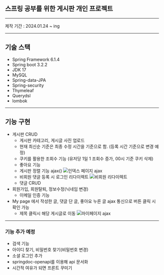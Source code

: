 ## 스프링 공부를 위한 게시판 개인 프로젝트

---
제작 기간 : 2024.01.24 ~ ing      

--- 
기술 스택
--
* Spring Framework 6.1.4
* Spring boot 3.2.2      
* JDK 17   
* MySQL
* Spring-data-JPA   
* Spring-security   
* Thymeleaf   
* Querydsl   
* lombok

---
## 기능 구현
* 게시판 CRUD
  * 게시판 카테고리, 게시글 사진 업로드
  * 현재 최신순 기준은 최종 수정 시간을 기준으로 함. (등록 시간 기준으로 변경 예정)
  * 쿠키를 활용한 조회수 기능 (유저당 1일 1 조회수 증가, 00시 기준 쿠키 삭제)
  * 좋아요 기능
  * 게시판 정렬 기능 ajax() 
  ![인덱스 페이지 ajax](https://github.com/Baemint2/SpringBoot-learning/assets/54212480/ff23f272-aff0-4de9-ada1-e6223a06a6d9)
  * 비회원 댓글 등록 시 로그인 리다이렉트
  ![비회원 리다이렉트](https://github.com/Baemint2/SpringBoot-learning/assets/54212480/13a7085f-626f-4c43-982d-ddc111408e3f)
  * 댓글 CRUD
* 회원가입, 회원탈퇴, 정보수정(닉네임 변경)
  * 이메일 인증 기능
* My page 에서 작성한 글, 댓글 단 글, 좋아요 누른 글 ajax 통신으로 버튼 클릭 시 확인 가능
  * 제목 클릭시 해당 게시글로 이동
![마이페이지 ajax](https://github.com/Baemint2/SpringBoot-learning/assets/54212480/e1dc90cb-42e3-44d5-9b71-2a4a048fc760)

---
### 기능 추가 예정
  * 검색 기능 
  * 아이디 찾기, 비밀번호 찾기(비밀번호 변경)
  * 소셜 로그인 추가
  * springdoc-openapi를 이용해 api 문서화
  * 시간적 여유가 되면 프론트 꾸미기
